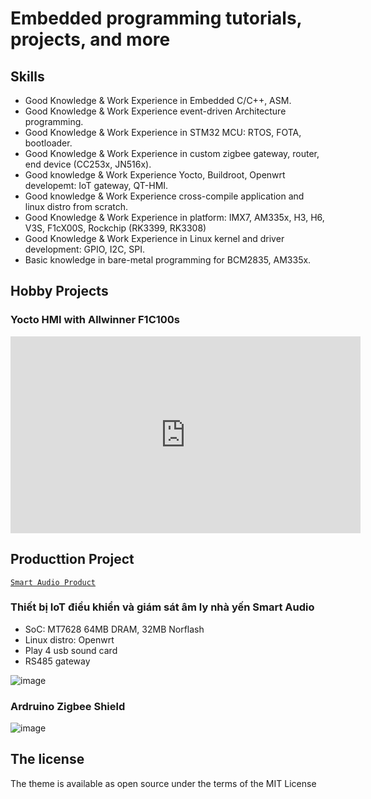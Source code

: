 
# Embedded programming tutorials, projects, and more

## Skills

- Good Knowledge & Work Experience in Embedded C/C++, ASM.
- Good Knowledge & Work Experience event-driven Architecture programming.
- Good Knowledge & Work Experience in STM32 MCU: RTOS, FOTA, bootloader.
- Good Knowledge & Work Experience in custom zigbee gateway, router, end device (CC253x, JN516x).
- Good knowledge & Work Experience Yocto, Buildroot, Openwrt developemt: IoT gateway, QT-HMI.
- Good knowledge & Work Experience cross-compile application and linux distro from scratch.
- Good Knowledge & Work Experience in platform: IMX7, AM335x, H3, H6, V3S, F1cX00S, Rockchip (RK3399, RK3308)
- Good Knowledge & Work Experience in Linux kernel and driver development: GPIO, I2C, SPI.
- Basic knowledge in bare-metal programming for BCM2835, AM335x.







## Hobby Projects

### Yocto HMI with Allwinner F1C100s

<iframe width="560" height="315" src="https://www.youtube.com/embed/XeEEIfbIYdg" frameborder="0" allow="autoplay; encrypted-media" allowfullscreen></iframe>


## Producttion Project

[`Smart Audio Product`](https://epcb.vn/products/thiet-bi-am-thanh-va-giam-sat-am-ly-nha-yen-nesthouse-audio)

### Thiết bị IoT điều khiển và giám sát âm ly nhà yến Smart Audio
- SoC: MT7628 64MB DRAM, 32MB Norflash 
- Linux distro: Openwrt
- Play 4 usb sound card
- RS485 gateway

![image](https://user-images.githubusercontent.com/86546911/170808668-38c71286-4edb-4b3a-9446-c7092cc978e0.jpeg)


### Ardruino Zigbee Shield

![image](https://user-images.githubusercontent.com/86546911/173174115-d857a134-ecfc-4e16-bbdf-e5098cc04d06.jpeg)


## The license

The theme is available as open source under the terms of the MIT License

